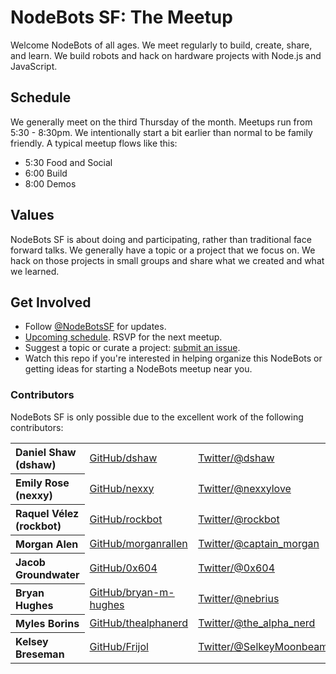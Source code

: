 NodeBots SF: The Meetup
=======================

Welcome NodeBots of all ages. We meet regularly to build, create, share, and learn. We build robots and hack on hardware projects with Node.js and JavaScript.

## Schedule

We generally meet on the third Thursday of the month. Meetups run from 5:30 - 8:30pm. We intentionally start a bit earlier than normal to be family friendly. A typical meetup flows like this:

- 5:30 Food and Social
- 6:00 Build
- 8:00 Demos

## Values

NodeBots SF is about doing and participating, rather than traditional face forward talks. We generally have a topic or a project that we focus on. We hack on those projects in small groups and share what we created and what we learned.

## Get Involved

- Follow [@NodeBotsSF](https://twitter.com/nodebotssf) for updates.
- [Upcoming schedule](http://www.meetup.com/nodebotssf/). RSVP for the next meetup.
- Suggest a topic or curate a project: [submit an issue](https://github.com/nodebots/sf/issues).
- Watch this repo if you're interested in helping organize this NodeBots or getting ideas for starting a NodeBots meetup near you.

### Contributors

NodeBots SF is only possible due to the excellent work of the following contributors:

<table><tbody>
<tr><th align="left">Daniel Shaw (dshaw)</th><td><a href="https://github.com/dshaw">GitHub/dshaw</a></td><td><a href="http://twitter.com/dshaw">Twitter/@dshaw</a></td></tr>
<tr><th align="left">Emily Rose (nexxy)</th><td><a href="https://github.com/nexxy/">GitHub/nexxy</a></td><td><a href="http://twitter.com/nexxylove">Twitter/@nexxylove</a></td></tr>
<tr><th align="left">Raquel Vélez (rockbot)</th><td><a href="https://github.com/rockbot">GitHub/rockbot</a></td><td><a href="http://twitter.com/rockbot">Twitter/@rockbot</a></td></tr>
<tr><th align="left">Morgan Alen</th><td><a href="https://github.com/morganrallen">GitHub/morganrallen</a></td><td><a href="http://twitter.com/captain_morgan">Twitter/@captain_morgan</a></td></tr>
<tr><th align="left">Jacob Groundwater</th><td><a href="https://github.com/0x604">GitHub/0x604</a></td><td><a href="http://twitter.com/0x604">Twitter/@0x604</a></td></tr>
<tr><th align="left">Bryan Hughes</th><td><a href="https://github.com/bryan-m-hughes">GitHub/bryan-m-hughes</a></td><td><a href="http://twitter.com/nebrius">Twitter/@nebrius</a></td></tr>
<tr><th align="left">Myles Borins</th><td><a href="https://github.com/thealphanerd">GitHub/thealphanerd</a></td><td><a href="http://twitter.com/the_alpha_nerd">Twitter/@the_alpha_nerd</a></td></tr>
<tr><th align="left">Kelsey Breseman</th><td><a href="https://github.com/Frijol">GitHub/Frijol</a></td><td><a href="http://twitter.com/SelkeyMoonbeam">Twitter/@SelkeyMoonbeam</a></td></tr>
</tbody></table>
